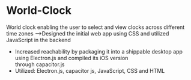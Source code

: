 # World-Clock
World clock enabling the user to select and view clocks across different time zones
-->Designed the initial web app using CSS and utilized JavaScript in the backend 
   - Increased reachability by packaging it into a shippable desktop app using Electron.js and compiled its iOS version     
     through capacitor.js
   - Utilized: Electron.js, capacitor js, JavaScript, CSS and HTML
